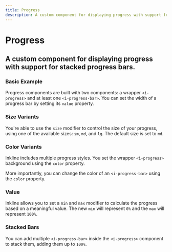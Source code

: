 ```yaml
---
title: Progress
description: A custom component for displaying progress with support for stacked progress bars.
---
```


<script setup>
import * as examples from '../../../../examples/components/progress'
</script>

# Progress
## A custom component for displaying progress with support for stacked progress bars.

### Basic Example
Progress components are built with two components: a wrapper `<i-progress>` and at least one `<i-progress-bar>`. You can set the width of a progress bar by setting its `value` property.

<example :component="examples.IProgressBasicExample" :html="examples.IProgressBasicExampleHTML"></example>

### Size Variants
You're able to use the `size` modifier to control the size of your progress, using one of the available sizes: `sm`, `md`, and `lg`. 
The default size is set to `md`.

<example :component="examples.IProgressSizeVariantsExample" :html="examples.IProgressSizeVariantsExampleHTML"></example>

### Color Variants
Inkline includes multiple progress styles. You set the wrapper `<i-progress>` background using the `color` property.

<example :component="examples.IProgressColorVariantsExample" :html="examples.IProgressColorVariantsExampleHTML"></example>

More importantly, you can change the color of an `<i-progress-bar>` using the `color` property.

<example :component="examples.IProgressBarColorVariantsExample" :html="examples.IProgressBarColorVariantsExampleHTML"></example>

### Value
Inkline allows you to set a `min` and `max` modifier to calculate the progress based on a meaningful value. The new `min` will represent `0%` and the `max` will represent `100%`.

<example :component="examples.IProgressValueExample" :html="examples.IProgressValueExampleHTML"></example>

### Stacked Bars
You can add multiple `<i-progress-bar>` inside the `<i-progress>` component to stack them, adding them up to `100%`.

<example :component="examples.IProgressStackedExample" :html="examples.IProgressStackedExampleHTML"></example>
